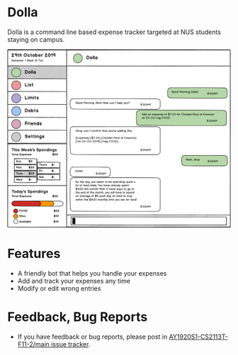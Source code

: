 ﻿# Dolla
Dolla is a command line based expense tracker targeted at NUS students staying on campus.

![Mock Ui Image](/docs/images/Ui.png)

# Features
* A friendly bot that helps you handle your expenses 
* Add and track your expenses any time
* Modify or edit wrong entries


# Feedback, Bug Reports

* If you have feedback or bug reports, please post in [AY1920S1-CS2113T-F11-2/main issue tracker](https://github.com/AY1920S1-CS2113T-F11-2/main/issues).
